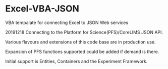 # Excel-VBA-JSON
VBA tempalate for connecting Excel to JSON Web services

20191218
Connecting to the Platform for Science(PFS)/CoreLIMS JSON API.

Various flavours and extensions of this code base are in production use.

Expansion of PFS functions supported could be added if demand is there. 

Initial support is Entities, Containers and the Experiment Framework.


